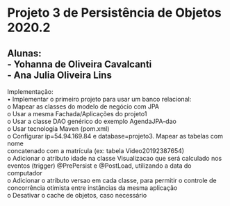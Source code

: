 <h1> Projeto 3 de Persistência de Objetos 2020.2</h1>

<h2>
Alunas:  <br> 
  - Yohanna de Oliveira Cavalcanti <br> 
  - Ana Julia Oliveira Lins

</h2>

Implementação:<br>
• Implementar o primeiro projeto para usar um banco relacional:<br>
o Mapear as classes do modelo de negócio com JPA<br>
o Usar a mesma Fachada/Aplicações do projeto1<br>
o Usar a classe DAO genérico do exemplo AgendaJPA-dao<br>
o Usar tecnologia Maven (pom.xml) <br>
o Configurar ip=54.94.169.84 e database=projeto3. Mapear as tabelas com nome<br>
concatenado com a matrícula (ex: tabela Video20192387654)<br>
o Adicionar o atributo idade na classe Visualizacao que será calculado nos<br>
eventos (trigger) @PrePersist e @PostLoad, utilizando a data do computador<br>
o Adicionar o atributo versao em cada classe, para permitir o controle de<br>
concorrência otimista entre instâncias da mesma aplicação<br>
o Desativar o cache de objetos, caso necessário<br>

